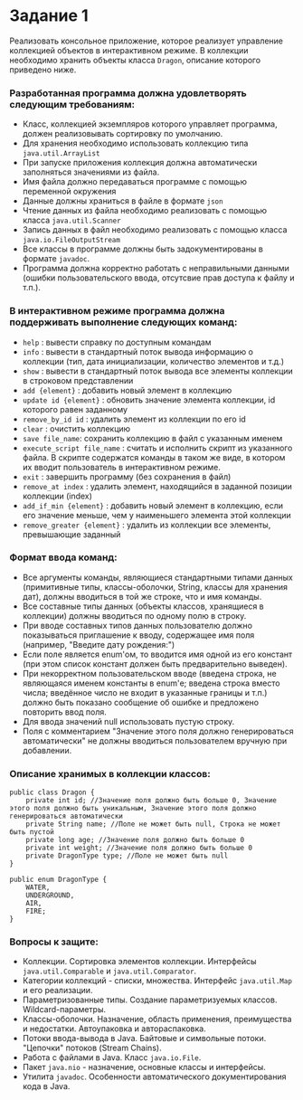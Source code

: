 # Задание 1
Реализовать консольное приложение, которое реализует управление коллекцией объектов в интерактивном режиме. В коллекции необходимо хранить объекты класса `Dragon`, описание которого приведено ниже.

### Разработанная программа должна удовлетворять следующим требованиям:
* Класс, коллекцией экземпляров которого управляет программа, должен реализовывать сортировку по умолчанию.
* Для хранения необходимо использовать коллекцию типа `java.util.ArrayList`
* При запуске приложения коллекция должна автоматически заполняться значениями из файла.
* Имя файла должно передаваться программе с помощью переменной окружения
* Данные должны храниться в файле в формате `json`
* Чтение данных из файла необходимо реализовать с помощью класса `java.util.Scanner`
* Запись данных в файл необходимо реализовать с помощью класса `java.io.FileOutputStream`
* Все классы в программе должны быть задокументированы в формате `javadoc`.
* Программа должна корректно работать с неправильными данными (ошибки пользовательского ввода, отсутсвие прав доступа к файлу и т.п.).

### В интерактивном режиме программа должна поддерживать выполнение следующих команд:
* `help` : вывести справку по доступным командам
* `info` : вывести в стандартный поток вывода информацию о коллекции (тип, дата инициализации, количество элементов и т.д.)
* `show` : вывести в стандартный поток вывода все элементы коллекции в строковом представлении
* `add {element}` : добавить новый элемент в коллекцию
* `update id {element}` : обновить значение элемента коллекции, id которого равен заданному
* `remove_by_id id` : удалить элемент из коллекции по его id
* `clear` : очистить коллекцию
* `save file_name`: сохранить коллекцию в файл с указанным именем
* `execute_script file_name` : считать и исполнить скрипт из указанного файла. В скрипте содержатся команды в таком же виде, в котором их вводит пользователь в интерактивном режиме.
* `exit` : завершить программу (без сохранения в файл)
* `remove_at index` : удалить элемент, находящийся в заданной позиции коллекции (index)
* `add_if_min {element}` : добавить новый элемент в коллекцию, если его значение меньше, чем у наименьшего элемента этой коллекции
* `remove_greater {element}` : удалить из коллекции все элементы, превышающие заданный

### Формат ввода команд:

* Все аргументы команды, являющиеся стандартными типами данных (примитивные типы, классы-оболочки, String, классы для хранения дат), должны вводиться в той же строке, что и имя команды.
* Все составные типы данных (объекты классов, хранящиеся в коллекции) должны вводиться по одному полю в строку.
* При вводе составных типов данных пользователю должно показываться приглашение к вводу, содержащее имя поля (например, "Введите дату рождения:")
* Если поле является enum'ом, то вводится имя одной из его констант (при этом список констант должен быть предварительно выведен).
* При некорректном пользовательском вводе (введена строка, не являющаяся именем константы в enum'е; введена строка вместо числа; введённое число не входит в указанные границы и т.п.) должно быть показано сообщение об ошибке и предложено повторить ввод поля.
* Для ввода значений null использовать пустую строку.
* Поля с комментарием "Значение этого поля должно генерироваться автоматически" не должны вводиться пользователем вручную при добавлении.

### Описание хранимых в коллекции классов:
```
public class Dragon {  
    private int id; //Значение поля должно быть больше 0, Значение этого поля должно быть уникальным, Значение этого поля должно генерироваться автоматически  
    private String name; //Поле не может быть null, Строка не может быть пустой  
    private long age; //Значение поля должно быть больше 0  
    private int weight; //Значение поля должно быть больше 0  
    private DragonType type; //Поле не может быть null  
}

public enum DragonType {
    WATER,
    UNDERGROUND,
    AIR,
    FIRE;
}
```

### Вопросы к защите:
* Коллекции. Сортировка элементов коллекции. Интерфейсы `java.util.Comparable` и `java.util.Comparator`.
* Категории коллекций - списки, множества. Интерфейс `java.util.Map` и его реализации.
* Параметризованные типы. Создание параметризуемых классов. Wildcard-параметры.
* Классы-оболочки. Назначение, область применения, преимущества и недостатки. Автоупаковка и автораспаковка.
* Потоки ввода-вывода в Java. Байтовые и символьные потоки. "Цепочки" потоков (Stream Chains).
* Работа с файлами в Java. Класс `java.io.File`.
* Пакет `java.nio` - назначение, основные классы и интерфейсы.
* Утилита `javadoc`. Особенности автоматического документирования кода в Java.
